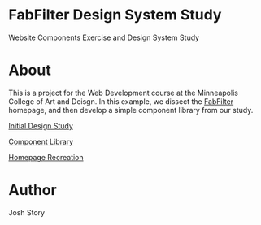 # FabFilter Design System Study
Website Components Exercise and Design System Study

# About
This is a project for the Web Development course at the Minneapolis College of Art and Deisgn. In this example, we dissect the <a href="https://www.fabfilter.com">FabFilter</a> homepage, and then develop a simple component library from our study.

<p><a href="https://jlstory.github.io/components/assets/design-study.pdf">Initial Design Study</a></p>
<p><a href="https://jlstory.github.io/components/components/index.html">Component Library</a></p>
<p><a href="https://jlstory.github.io/components/index.html">Homepage Recreation</a></p>

# Author 
Josh Story
